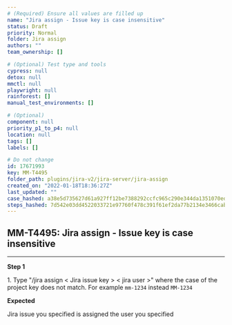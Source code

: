 ```yaml
---
# (Required) Ensure all values are filled up
name: "Jira assign - Issue key is case insensitive"
status: Draft
priority: Normal
folder: Jira assign
authors: ""
team_ownership: []

# (Optional) Test type and tools
cypress: null
detox: null
mmctl: null
playwright: null
rainforest: []
manual_test_environments: []

# (Optional)
component: null
priority_p1_to_p4: null
location: null
tags: []
labels: []

# Do not change
id: 17671993
key: MM-T4495
folder_path: plugins/jira-v2/jira-server/jira-assign
created_on: "2022-01-18T18:36:27Z"
last_updated: ""
case_hashed: a38e5d735627d61a927ff12be7388292ccfc965c290e344da1351070ed037148039b7328596e2110499b5b64752a2153
steps_hashed: 7d542e03dd4522033721e97760f478c391f61ef2da77b2134e3466cabece69ee9b85b47ef80de049786067dab3232089
---
```


## MM-T4495: Jira assign - Issue key is case insensitive

---

**Step 1**

1\. Type "/jira assign < Jira issue key > < jira user >" where the case of the project key does not match. For example `mm-1234` instead `MM-1234`

**Expected**

Jira issue you specified is assigned the user you specified
